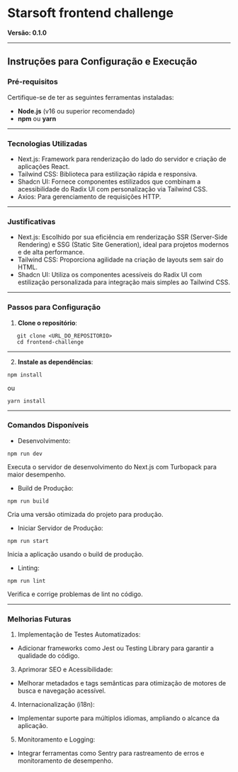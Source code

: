 # Starsoft frontend challenge

**Versão: 0.1.0**

---

## Instruções para Configuração e Execução

### Pré-requisitos

Certifique-se de ter as seguintes ferramentas instaladas:

- **Node.js** (v16 ou superior recomendado)
- **npm** ou **yarn**

---

### Tecnologias Utilizadas

- Next.js: Framework para renderização do lado do servidor e criação de aplicações React.
- Tailwind CSS: Biblioteca para estilização rápida e responsiva.
- Shadcn UI: Fornece componentes estilizados que combinam a acessibilidade do Radix UI com personalização via Tailwind CSS.
- Axios: Para gerenciamento de requisições HTTP.

---

### Justificativas

- Next.js: Escolhido por sua eficiência em renderização SSR (Server-Side Rendering) e SSG (Static Site Generation), ideal para projetos modernos e de alta performance.
- Tailwind CSS: Proporciona agilidade na criação de layouts sem sair do HTML.
- Shadcn UI: Utiliza os componentes acessíveis do Radix UI com estilização personalizada para integração mais simples ao Tailwind CSS.

---

### Passos para Configuração

1. **Clone o repositório**:
```
   git clone <URL_DO_REPOSITORIO>
   cd frontend-challenge
```

---

2. **Instale as dependências**:
```
npm install
```
ou
```
yarn install
```

---

### Comandos Disponíveis

- Desenvolvimento:
```
npm run dev
```
Executa o servidor de desenvolvimento do Next.js com Turbopack para maior desempenho.

- Build de Produção:
```
npm run build
```
Cria uma versão otimizada do projeto para produção.

- Iniciar Servidor de Produção:
```
npm run start
```
Inicia a aplicação usando o build de produção.

- Linting:
```
npm run lint
```
Verifica e corrige problemas de lint no código.
  
---

### Melhorias Futuras

1. Implementação de Testes Automatizados:
- Adicionar frameworks como Jest ou Testing Library para garantir a qualidade do código.

3. Aprimorar SEO e Acessibilidade:
- Melhorar metadados e tags semânticas para otimização de motores de busca e navegação acessível.

4. Internacionalização (i18n):
- Implementar suporte para múltiplos idiomas, ampliando o alcance da aplicação.

5. Monitoramento e Logging:
- Integrar ferramentas como Sentry para rastreamento de erros e monitoramento de desempenho.


















